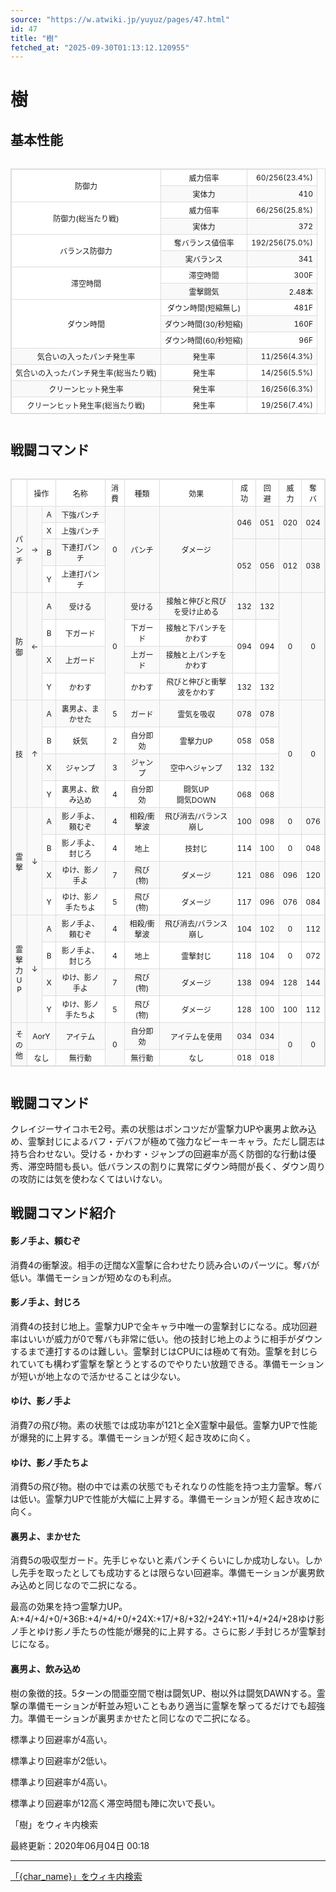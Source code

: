```yaml
---
source: "https://w.atwiki.jp/yuyuz/pages/47.html"
id: 47
title: "樹"
fetched_at: "2025-09-30T01:13:12.120955"
---
```


# 樹

## 基本性能

<div class="character-table">

<table>
<tr> <!--0-0--><td rowspan="2">防御力</td>
<!--0-1--><td>威力倍率</td>
<!--0-2--><td style="text-align:right;">60/256(23.4%)</td></tr>
<tr>
<!--1-1--><td>実体力</td>
<!--1-2--><td style="text-align:right;">410</td></tr>
<tr> <!--2-0--><td rowspan="2">防御力(総当たり戦)</td>
<!--2-1--><td>威力倍率</td>
<!--2-2--><td style="text-align:right;">66/256(25.8%)</td></tr>
<tr>
<!--3-1--><td>実体力</td>
<!--3-2--><td style="text-align:right;">372</td></tr>
<tr> <!--4-0--><td rowspan="2">バランス防御力</td>
<!--4-1--><td>奪バランス値倍率</td>
<!--4-2--><td style="text-align:right;">192/256(75.0%)</td></tr>
<tr>
<!--5-1--><td>実バランス</td>
<!--5-2--><td style="text-align:right;">341</td></tr>
<tr> <!--6-0--><td rowspan="2">滞空時間</td>
<!--6-1--><td>滞空時間</td>
<!--6-2--><td style="text-align:right;">300F</td></tr>
<tr>
<!--7-1--><td>霊撃闘気</td>
<!--7-2--><td style="text-align:right;">2.48本</td></tr>
<tr> <!--8-0--><td rowspan="3">ダウン時間</td>
<!--8-1--><td>ダウン時間(短縮無し)</td>
<!--8-2--><td style="text-align:right;">481F</td></tr>
<tr>
<!--9-1--><td>ダウン時間(30/秒短縮)</td>
<!--9-2--><td style="text-align:right;">160F</td></tr>
<tr>
<!--10-1--><td>ダウン時間(60/秒短縮)</td>
<!--10-2--><td style="text-align:right;">96F</td></tr>
<tr> <!--11-0--><td>気合いの入ったパンチ発生率</td>
<!--11-1--><td>発生率</td>
<!--11-2--><td style="text-align:right;">11/256(4.3%)</td></tr>
<tr> <!--12-0--><td>気合いの入ったパンチ発生率(総当たり戦)</td>
<!--12-1--><td>発生率</td>
<!--12-2--><td style="text-align:right;">14/256(5.5%)</td></tr>
<tr> <!--13-0--><td>クリーンヒット発生率</td>
<!--13-1--><td>発生率</td>
<!--13-2--><td style="text-align:right;">16/256(6.3%)</td></tr>
<tr> <!--14-0--><td>クリーンヒット発生率(総当たり戦)</td>
<!--14-1--><td>発生率</td>
<!--14-2--><td style="text-align:right;">19/256(7.4%)</td></tr>
</table>

</div>

## 戦闘コマンド

<div class="character-table">

<table>
<tr> <!--0-0--><td></td>
<!--0-1-->
<!--0-2--><td colspan="2" style="text-align:center;">操作</td>
<!--0-3--><td style="text-align:center;">名称</td>
<!--0-4--><td style="text-align:center;">消費</td>
<!--0-5--><td style="text-align:center;">種類</td>
<!--0-6--><td style="text-align:center;">効果</td>
<!--0-7--><td style="text-align:center;">成功</td>
<!--0-8--><td style="text-align:center;">回避</td>
<!--0-9--><td style="text-align:center;">威力</td>
<!--0-10--><td style="text-align:center;">奪バ</td></tr>
<tr> <!--1-0--><td rowspan="4" style="text-align:center;">パ<br/>ン<br/>チ</td>
<!--1-1--><td rowspan="4" style="text-align:center;">→</td>
<!--1-2--><td style="text-align:center;">A</td>
<!--1-3--><td style="text-align:center;">下強パンチ</td>
<!--1-4--><td rowspan="4" style="text-align:center;">0</td>
<!--1-5--><td rowspan="4" style="text-align:center;">パンチ</td>
<!--1-6--><td rowspan="4" style="text-align:center;">ダメージ</td>
<!--1-7--><td rowspan="2" style="text-align:center;">046</td>
<!--1-8--><td rowspan="2" style="text-align:center;">051</td>
<!--1-9--><td rowspan="2" style="text-align:center;">020</td>
<!--1-10--><td rowspan="2" style="text-align:center;">024</td></tr>
<tr>
<!--2-2--><td style="text-align:center;">X</td>
<!--2-3--><td style="text-align:center;">上強パンチ</td>
</tr>
<tr>
<!--3-2--><td style="text-align:center;">B</td>
<!--3-3--><td style="text-align:center;">下連打パンチ</td>
<!--3-7--><td rowspan="2" style="text-align:center;">052</td>
<!--3-8--><td rowspan="2" style="text-align:center;">056</td>
<!--3-9--><td rowspan="2" style="text-align:center;">012</td>
<!--3-10--><td rowspan="2" style="text-align:center;">038</td></tr>
<tr>
<!--4-2--><td style="text-align:center;">Y</td>
<!--4-3--><td style="text-align:center;">上連打パンチ</td>
</tr>
<tr> <!--5-0--><td rowspan="4" style="text-align:center;">防<br/>御</td>
<!--5-1--><td rowspan="4" style="text-align:center;">←</td>
<!--5-2--><td style="text-align:center;">A</td>
<!--5-3--><td style="text-align:center;">受ける</td>
<!--5-4--><td rowspan="4" style="text-align:center;">0</td>
<!--5-5--><td style="text-align:center;">受ける</td>
<!--5-6--><td style="text-align:center;">接触と伸びと飛びを受け止める</td>
<!--5-7--><td style="text-align:center;">132</td>
<!--5-8--><td style="text-align:center;">132</td>
<!--5-9--><td rowspan="4" style="text-align:center;">0</td>
<!--5-10--><td rowspan="4" style="text-align:center;">0</td></tr>
<tr>
<!--6-2--><td style="text-align:center;">B</td>
<!--6-3--><td style="text-align:center;">下ガード</td>
<!--6-5--><td style="text-align:center;">下ガード</td>
<!--6-6--><td style="text-align:center;">接触と下パンチをかわす</td>
<!--6-7--><td rowspan="2" style="text-align:center;">094</td>
<!--6-8--><td rowspan="2" style="text-align:center;">094</td>
</tr>
<tr>
<!--7-2--><td style="text-align:center;">X</td>
<!--7-3--><td style="text-align:center;">上ガード</td>
<!--7-5--><td style="text-align:center;">上ガード</td>
<!--7-6--><td style="text-align:center;">接触と上パンチをかわす</td>
</tr>
<tr>
<!--8-2--><td style="text-align:center;">Y</td>
<!--8-3--><td style="text-align:center;">かわす</td>
<!--8-5--><td style="text-align:center;">かわす</td>
<!--8-6--><td style="text-align:center;">飛びと伸びと衝撃波をかわす</td>
<!--8-7--><td style="text-align:center;">132</td>
<!--8-8--><td style="text-align:center;">132</td>
</tr>
<tr> <!--9-0--><td rowspan="4" style="text-align:center;">技</td>
<!--9-1--><td rowspan="4" style="text-align:center;">↑</td>
<!--9-2--><td style="text-align:center;">A</td>
<!--9-3--><td style="text-align:center;">裏男よ、まかせた</td>
<!--9-4--><td style="text-align:center;">5</td>
<!--9-5--><td style="text-align:center;">ガード</td>
<!--9-6--><td style="text-align:center;">霊気を吸収</td>
<!--9-7--><td style="text-align:center;">078</td>
<!--9-8--><td style="text-align:center;">078</td>
<!--9-9--><td rowspan="4" style="text-align:center;">0</td>
<!--9-10--><td rowspan="4" style="text-align:center;">0</td></tr>
<tr>
<!--10-2--><td style="text-align:center;">B</td>
<!--10-3--><td style="text-align:center;">妖気</td>
<!--10-4--><td style="text-align:center;">2</td>
<!--10-5--><td style="text-align:center;">自分即効</td>
<!--10-6--><td style="text-align:center;">霊撃力UP</td>
<!--10-7--><td style="text-align:center;">058</td>
<!--10-8--><td style="text-align:center;">058</td>
</tr>
<tr>
<!--11-2--><td style="text-align:center;">X</td>
<!--11-3--><td style="text-align:center;">ジャンプ</td>
<!--11-4--><td style="text-align:center;">3</td>
<!--11-5--><td style="text-align:center;">ジャンプ</td>
<!--11-6--><td style="text-align:center;">空中へジャンプ</td>
<!--11-7--><td style="text-align:center;">132</td>
<!--11-8--><td style="text-align:center;">132</td>
</tr>
<tr>
<!--12-2--><td style="text-align:center;">Y</td>
<!--12-3--><td style="text-align:center;">裏男よ、飲み込め</td>
<!--12-4--><td style="text-align:center;">4</td>
<!--12-5--><td style="text-align:center;">自分即効</td>
<!--12-6--><td style="text-align:center;">闘気UP<br/>闘気DOWN</td>
<!--12-7--><td style="text-align:center;">068</td>
<!--12-8--><td style="text-align:center;">068</td>
</tr>
<tr> <!--13-0--><td rowspan="4" style="text-align:center;">霊<br/>撃</td>
<!--13-1--><td rowspan="4" style="text-align:center;">↓</td>
<!--13-2--><td style="text-align:center;">A</td>
<!--13-3--><td style="text-align:center;">影ノ手よ、頼むぞ</td>
<!--13-4--><td style="text-align:center;">4</td>
<!--13-5--><td style="text-align:center;">相殺/衝撃波</td>
<!--13-6--><td style="text-align:center;">飛び消去/バランス崩し</td>
<!--13-7--><td style="text-align:center;">100</td>
<!--13-8--><td style="text-align:center;">098</td>
<!--13-9--><td style="text-align:center;">0</td>
<!--13-10--><td style="text-align:center;">076</td></tr>
<tr>
<!--14-2--><td style="text-align:center;">B</td>
<!--14-3--><td style="text-align:center;">影ノ手よ、封じろ</td>
<!--14-4--><td style="text-align:center;">4</td>
<!--14-5--><td style="text-align:center;">地上</td>
<!--14-6--><td style="text-align:center;">技封じ</td>
<!--14-7--><td style="text-align:center;">114</td>
<!--14-8--><td style="text-align:center;">100</td>
<!--14-9--><td style="text-align:center;">0</td>
<!--14-10--><td style="text-align:center;">048</td></tr>
<tr>
<!--15-2--><td style="text-align:center;">X</td>
<!--15-3--><td style="text-align:center;">ゆけ、影ノ手よ</td>
<!--15-4--><td style="text-align:center;">7</td>
<!--15-5--><td style="text-align:center;">飛び(物)</td>
<!--15-6--><td style="text-align:center;">ダメージ</td>
<!--15-7--><td style="text-align:center;">121</td>
<!--15-8--><td style="text-align:center;">086</td>
<!--15-9--><td style="text-align:center;">096</td>
<!--15-10--><td style="text-align:center;">120</td></tr>
<tr>
<!--16-2--><td style="text-align:center;">Y</td>
<!--16-3--><td style="text-align:center;">ゆけ、影ノ手たちよ</td>
<!--16-4--><td style="text-align:center;">5</td>
<!--16-5--><td style="text-align:center;">飛び(物)</td>
<!--16-6--><td style="text-align:center;">ダメージ</td>
<!--16-7--><td style="text-align:center;">117</td>
<!--16-8--><td style="text-align:center;">096</td>
<!--16-9--><td style="text-align:center;">076</td>
<!--16-10--><td style="text-align:center;">084</td></tr>
<tr> <!--17-0--><td rowspan="4" style="text-align:center;">霊<br/>撃<br/>力<br/>U<br/>P</td>
<!--17-1--><td rowspan="4" style="text-align:center;">↓</td>
<!--17-2--><td style="text-align:center;">A</td>
<!--17-3--><td style="text-align:center;">影ノ手よ、頼むぞ</td>
<!--17-4--><td style="text-align:center;">4</td>
<!--17-5--><td style="text-align:center;">相殺/衝撃波</td>
<!--17-6--><td style="text-align:center;">飛び消去/バランス崩し</td>
<!--17-7--><td style="text-align:center;">104</td>
<!--17-8--><td style="text-align:center;">102</td>
<!--17-9--><td style="text-align:center;">0</td>
<!--17-10--><td style="text-align:center;">112</td></tr>
<tr>
<!--18-2--><td style="text-align:center;">B</td>
<!--18-3--><td style="text-align:center;">影ノ手よ、封じろ</td>
<!--18-4--><td style="text-align:center;">4</td>
<!--18-5--><td style="text-align:center;">地上</td>
<!--18-6--><td style="text-align:center;">霊撃封じ</td>
<!--18-7--><td style="text-align:center;">118</td>
<!--18-8--><td style="text-align:center;">104</td>
<!--18-9--><td style="text-align:center;">0</td>
<!--18-10--><td style="text-align:center;">072</td></tr>
<tr>
<!--19-2--><td style="text-align:center;">X</td>
<!--19-3--><td style="text-align:center;">ゆけ、影ノ手よ</td>
<!--19-4--><td style="text-align:center;">7</td>
<!--19-5--><td style="text-align:center;">飛び(物)</td>
<!--19-6--><td style="text-align:center;">ダメージ</td>
<!--19-7--><td style="text-align:center;">138</td>
<!--19-8--><td style="text-align:center;">094</td>
<!--19-9--><td style="text-align:center;">128</td>
<!--19-10--><td style="text-align:center;">144</td></tr>
<tr>
<!--20-2--><td style="text-align:center;">Y</td>
<!--20-3--><td style="text-align:center;">ゆけ、影ノ手たちよ</td>
<!--20-4--><td style="text-align:center;">5</td>
<!--20-5--><td style="text-align:center;">飛び(物)</td>
<!--20-6--><td style="text-align:center;">ダメージ</td>
<!--20-7--><td style="text-align:center;">128</td>
<!--20-8--><td style="text-align:center;">100</td>
<!--20-9--><td style="text-align:center;">100</td>
<!--20-10--><td style="text-align:center;">112</td></tr>
<tr> <!--21-0--><td rowspan="2" style="text-align:center;">そ<br/>の<br/>他</td>
<!--21-1-->
<!--21-2--><td colspan="2" style="text-align:center;">AorY</td>
<!--21-3--><td style="text-align:center;">アイテム</td>
<!--21-4--><td rowspan="2" style="text-align:center;">0</td>
<!--21-5--><td style="text-align:center;">自分即効</td>
<!--21-6--><td style="text-align:center;">アイテムを使用</td>
<!--21-7--><td style="text-align:center;">034</td>
<!--21-8--><td style="text-align:center;">034</td>
<!--21-9--><td rowspan="2" style="text-align:center;">0</td>
<!--21-10--><td rowspan="2" style="text-align:center;">0</td></tr>
<tr>
<!--22-1-->
<!--22-2--><td colspan="2" style="text-align:center;">なし</td>
<!--22-3--><td style="text-align:center;">無行動</td>
<!--22-5--><td style="text-align:center;">無行動</td>
<!--22-6--><td style="text-align:center;">なし</td>
<!--22-7--><td style="text-align:center;">018</td>
<!--22-8--><td style="text-align:center;">018</td>
</tr>
</table>

</div>

## 戦闘コマンド

クレイジーサイコホモ2号。素の状態はポンコツだが霊撃力UPや裏男よ飲み込め、霊撃封じによるバフ・デバフが極めて強力なピーキーキャラ。ただし闘志は持ち合わせない。受ける・かわす・ジャンプの回避率が高く防御的な行動は優秀、滞空時間も長い。低バランスの割りに異常にダウン時間が長く、ダウン周りの攻防には気を使わなくてはいけない。

## 戦闘コマンド紹介

#### 影ノ手よ、頼むぞ

消費4の衝撃波。相手の迂闊なX霊撃に合わせたり読み合いのパーツに。奪バが低い。準備モーションが短めなのも利点。

#### 影ノ手よ、封じろ

消費4の技封じ地上。霊撃力UPで全キャラ中唯一の霊撃封じになる。成功回避率はいいが威力が0で奪バも非常に低い。他の技封じ地上のように相手がダウンするまで連打するのは難しい。霊撃封じはCPUには極めて有効。霊撃を封じられていても構わず霊撃を撃とうとするのでやりたい放題できる。準備モーションが短いが地上なので活かせることは少ない。

#### ゆけ、影ノ手よ

消費7の飛び物。素の状態では成功率が121と全X霊撃中最低。霊撃力UPで性能が爆発的に上昇する。準備モーションが短く起き攻めに向く。

#### ゆけ、影ノ手たちよ

消費5の飛び物。樹の中では素の状態でもそれなりの性能を持つ主力霊撃。奪バは低い。霊撃力UPで性能が大幅に上昇する。準備モーションが短く起き攻めに向く。

#### 裏男よ、まかせた

消費5の吸収型ガード。先手じゃないと素パンチくらいにしか成功しない。しかし先手を取ったとしても成功するとは限らない回避率。準備モーションが裏男飲み込めと同じなので二択になる。

最高の効果を持つ霊撃力UP。A:+4/+4/+0/+36B:+4/+4/+0/+24X:+17/+8/+32/+24Y:+11/+4/+24/+28ゆけ影ノ手とゆけ影ノ手たちの性能が爆発的に上昇する。さらに影ノ手封じろが霊撃封じになる。

#### 裏男よ、飲み込め

樹の象徴的技。5ターンの間亜空間で樹は闘気UP、樹以外は闘気DAWNする。霊撃の準備モーションが軒並み短いこともあり適当に霊撃を撃ってるだけでも超強力。準備モーションが裏男まかせたと同じなので二択になる。

標準より回避率が4高い。

標準より回避率が2低い。

標準より回避率が4高い。

標準より回避率が12高く滞空時間も陣に次いで長い。

「樹」をウィキ内検索

最終更新：2020年06月04日 00:18

<style>
.character-table {
    overflow-x: auto;
    margin: 20px 0;
}

.character-table table {
    border-collapse: collapse;
    width: 100%;
    font-size: 12px;
    border: 1px solid #ddd;
}

.character-table td, .character-table th {
    border: 1px solid #ddd;
    padding: 4px 6px;
    text-align: center;
}

.character-table tr:nth-child(even) {
    background-color: #f9f9f9;
}

.character-table tr:nth-child(odd) {
    background-color: #ffffff;
}
</style>

---

[「{char_name}」をウィキ内検索](https://w.atwiki.jp//w.atwiki.jp/yuyuz/search?andor=and&keyword={char_name})
